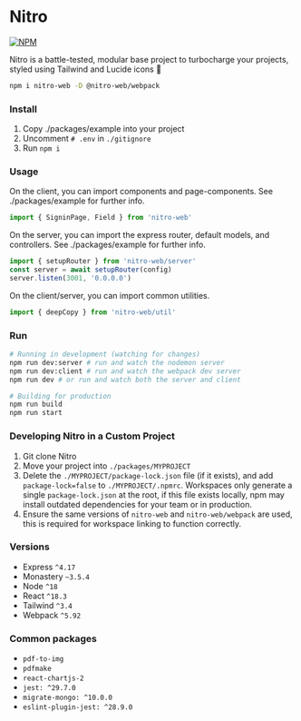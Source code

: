 # Nitro

[![NPM](https://img.shields.io/npm/v/nitro-web.svg)](https://www.npmjs.com/package/nitro-web)

Nitro is a battle-tested, modular base project to turbocharge your projects, styled using Tailwind and Lucide icons 🚀

```bash
npm i nitro-web -D @nitro-web/webpack
```

### Install

1. Copy ./packages/example into your project
5. Uncomment `# .env` in `./gitignore`  
5. Run `npm i`

### Usage

On the client, you can import components and page-components. See ./packages/example for further info.

```javascript
import { SigninPage, Field } from 'nitro-web'
```

On the server, you can import the express router, default models, and controllers. See ./packages/example for further info.

```javascript
import { setupRouter } from 'nitro-web/server'
const server = await setupRouter(config)
server.listen(3001, '0.0.0.0')
```

On the client/server, you can import common utilities.

```javascript
import { deepCopy } from 'nitro-web/util'
```

### Run

```bash
# Running in development (watching for changes)
npm run dev:server # run and watch the nodemon server
npm run dev:client # run and watch the webpack dev server
npm run dev # or run and watch both the server and client

# Building for production
npm run build
npm run start
```

### Developing Nitro in a Custom Project

1. Git clone Nitro
1. Move your project into `./packages/MYPROJECT`
2. Delete the `./MYPROJECT/package-lock.json` file (if it exists), and add `package-lock=false` to `./MYPROJECT/.npmrc`. Workspaces only generate a single `package-lock.json` at the root, if this file exists locally, npm may install outdated dependencies for your team or in production.
3. Ensure the same versions of `nitro-web` and `nitro-web/webpack` are used, this is required for workspace linking to function correctly.

### Versions

- Express `^4.17`
- Monastery `~3.5.4`
- Node `^18`
- React `^18.3`
- Tailwind `^3.4`
- Webpack `^5.92`

### Common packages

- `pdf-to-img`
- `pdfmake`
- `react-chartjs-2`
- `jest: ^29.7.0`
- `migrate-mongo: ^10.0.0`
- `eslint-plugin-jest: ^28.9.0`
